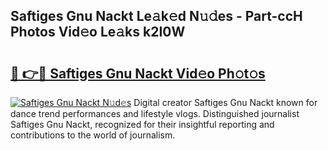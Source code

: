 ## Saftiges Gnu Nackt Le𝚊k𝚎d N𝚞𝚍es - Part-ccH Photos Vid𝚎o Le𝚊ks k2I0W

# <h2><a href="http://fb7piqd.evod.top/?m=Saftiges+Gnu+Nackt">🔗 👉🔴 Saftiges Gnu Nackt Vid𝚎o Ph𝚘t𝚘s</a></h2>

[![Saftiges Gnu Nackt N𝚞d𝚎s](https://i.imgur.com/8V9OHl7.gif)](http://fb7piqd.evod.top/?m=Saftiges+Gnu+Nackt)
Digital creator Saftiges Gnu Nackt known for dance trend performances and lifestyle vlogs. Distinguished journalist Saftiges Gnu Nackt, recognized for their insightful reporting and contributions to the world of journalism. 
